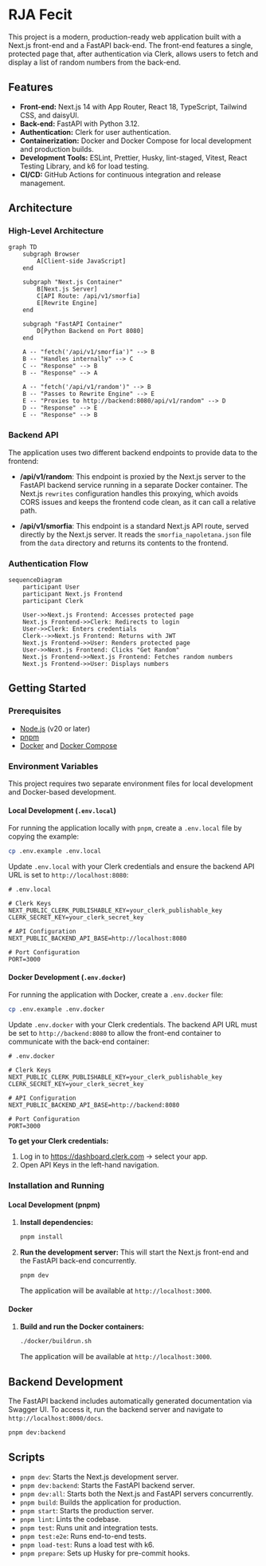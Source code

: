 # RJA Fecit

This project is a modern, production-ready web application built with a Next.js front-end and a FastAPI back-end. The front-end features a single, protected page that, after authentication via Clerk, allows users to fetch and display a list of random numbers from the back-end.

## Features

- **Front-end:** Next.js 14 with App Router, React 18, TypeScript, Tailwind CSS, and daisyUI.
- **Back-end:** FastAPI with Python 3.12.
- **Authentication:** Clerk for user authentication.
- **Containerization:** Docker and Docker Compose for local development and production builds.
- **Development Tools:** ESLint, Prettier, Husky, lint-staged, Vitest, React Testing Library, and k6 for load testing.
- **CI/CD:** GitHub Actions for continuous integration and release management.

## Architecture

### High-Level Architecture

```mermaid
graph TD
    subgraph Browser
        A[Client-side JavaScript]
    end

    subgraph "Next.js Container"
        B[Next.js Server]
        C[API Route: /api/v1/smorfia]
        E[Rewrite Engine]
    end

    subgraph "FastAPI Container"
        D[Python Backend on Port 8080]
    end

    A -- "fetch('/api/v1/smorfia')" --> B
    B -- "Handles internally" --> C
    C -- "Response" --> B
    B -- "Response" --> A

    A -- "fetch('/api/v1/random')" --> B
    B -- "Passes to Rewrite Engine" --> E
    E -- "Proxies to http://backend:8080/api/v1/random" --> D
    D -- "Response" --> E
    E -- "Response" --> B
```

### Backend API

The application uses two different backend endpoints to provide data to the frontend:

-   **/api/v1/random**: This endpoint is proxied by the Next.js server to the FastAPI backend service running in a separate Docker container. The Next.js `rewrites` configuration handles this proxying, which avoids CORS issues and keeps the frontend code clean, as it can call a relative path.

-   **/api/v1/smorfia**: This endpoint is a standard Next.js API route, served directly by the Next.js server. It reads the `smorfia_napoletana.json` file from the `data` directory and returns its contents to the frontend.

### Authentication Flow

```mermaid
sequenceDiagram
    participant User
    participant Next.js Frontend
    participant Clerk

    User->>Next.js Frontend: Accesses protected page
    Next.js Frontend->>Clerk: Redirects to login
    User->>Clerk: Enters credentials
    Clerk-->>Next.js Frontend: Returns with JWT
    Next.js Frontend->>User: Renders protected page
    User->>Next.js Frontend: Clicks "Get Random"
    Next.js Frontend->>Next.js Frontend: Fetches random numbers
    Next.js Frontend->>User: Displays numbers
```

## Getting Started

### Prerequisites

- [Node.js](https://nodejs.org/) (v20 or later)
- [pnpm](https://pnpm.io/)
- [Docker](https://www.docker.com/) and [Docker Compose](https://docs.docker.com/compose/)

### Environment Variables

This project requires two separate environment files for local development and Docker-based development.

#### Local Development (`.env.local`)

For running the application locally with `pnpm`, create a `.env.local` file by copying the example:

```bash
cp .env.example .env.local
```

Update `.env.local` with your Clerk credentials and ensure the backend API URL is set to `http://localhost:8080`:

```dotenv
# .env.local

# Clerk Keys
NEXT_PUBLIC_CLERK_PUBLISHABLE_KEY=your_clerk_publishable_key
CLERK_SECRET_KEY=your_clerk_secret_key

# API Configuration
NEXT_PUBLIC_BACKEND_API_BASE=http://localhost:8080

# Port Configuration
PORT=3000
```

#### Docker Development (`.env.docker`)

For running the application with Docker, create a `.env.docker` file:

```bash
cp .env.example .env.docker
```

Update `.env.docker` with your Clerk credentials. The backend API URL must be set to `http://backend:8080` to allow the front-end container to communicate with the back-end container:

```dotenv
# .env.docker

# Clerk Keys
NEXT_PUBLIC_CLERK_PUBLISHABLE_KEY=your_clerk_publishable_key
CLERK_SECRET_KEY=your_clerk_secret_key

# API Configuration
NEXT_PUBLIC_BACKEND_API_BASE=http://backend:8080

# Port Configuration
PORT=3000
```

**To get your Clerk credentials:**
1. Log in to https://dashboard.clerk.com → select your app.
2. Open API Keys in the left-hand navigation.

### Installation and Running

#### Local Development (pnpm)

1.  **Install dependencies:**
    ```bash
    pnpm install
    ```

2.  **Run the development server:**
    This will start the Next.js front-end and the FastAPI back-end concurrently.
    ```bash
    pnpm dev
    ```

    The application will be available at `http://localhost:3000`.

#### Docker

1.  **Build and run the Docker containers:**
    ```bash
    ./docker/buildrun.sh
    ```

    The application will be available at `http://localhost:3000`.

## Backend Development

The FastAPI backend includes automatically generated documentation via Swagger UI. To access it, run the backend server and navigate to `http://localhost:8000/docs`.

```bash
pnpm dev:backend
```

## Scripts

- `pnpm dev`: Starts the Next.js development server.
- `pnpm dev:backend`: Starts the FastAPI backend server.
- `pnpm dev:all`: Starts both the Next.js and FastAPI servers concurrently.
- `pnpm build`: Builds the application for production.
- `pnpm start`: Starts the production server.
- `pnpm lint`: Lints the codebase.
- `pnpm test`: Runs unit and integration tests.
- `pnpm test:e2e`: Runs end-to-end tests.
- `pnpm load-test`: Runs a load test with k6.
- `pnpm prepare`: Sets up Husky for pre-commit hooks.
